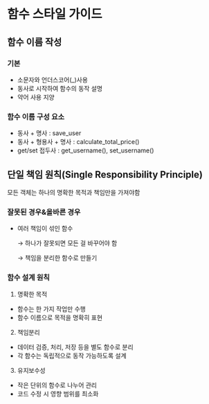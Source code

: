 # 함수 스타일 가이드

## 함수 이름 작성

### 기본

- 소문자와 언더스코어(_)사용
- 동사로 시작하여 함수의 동작 설명
- 약어 사용 지양

### 함수 이름 구성 요소

- 동사 + 명사 : save_user
- 동사 + 형용사 + 명사 : calculate_total_price()
- get/set 접두사 : get_username(), set_username()

## 단일 책임 원칙(Single Responsibility Principle)

모든 객체는 하나의 명확한 목적과 책임만을 가져야함

### 잘못된 경우&올바른 경우

- 여러 책임이 섞인 함수

  → 하나가 잘못되면 모든 걸 바꾸어야 함

  → 책임을 분리한 함수로 만들기

### 함수 설계 원칙

1. 명확한 목적
- 함수는 한 가지 작업만 수행
- 함수 이름으로 목적을 명확히 표현

2. 책임분리
- 데이터 검증, 처리, 저장 등을 별도 함수로 분리
- 각 함수는 독립적으로 동작 가능하도록 설계

3. 유지보수성
- 작은 단위의 함수로 나누어 관리
- 코드 수정 시 영향 범위를 최소화